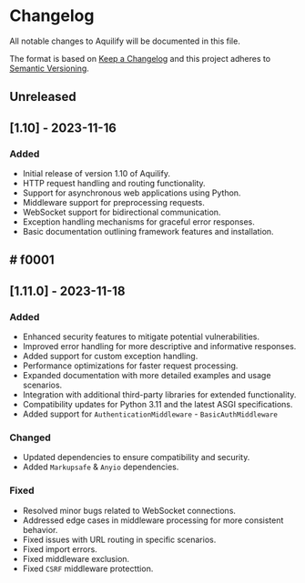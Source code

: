 # Changelog

All notable changes to Aquilify will be documented in this file.

The format is based on [Keep a Changelog](https://keepachangelog.com/en/1.0.0/) and this project adheres to [Semantic Versioning](https://semver.org/spec/v2.0.0.html).

## Unreleased
## [1.10] - 2023-11-16

### Added

- Initial release of version 1.10 of Aquilify.
- HTTP request handling and routing functionality.
- Support for asynchronous web applications using Python.
- Middleware support for preprocessing requests.
- WebSocket support for bidirectional communication.
- Exception handling mechanisms for graceful error responses.
- Basic documentation outlining framework features and installation.

## # f0001
## [1.11.0] - 2023-11-18

### Added

- Enhanced security features to mitigate potential vulnerabilities.
- Improved error handling for more descriptive and informative responses.
- Added support for custom exception handling.
- Performance optimizations for faster request processing.
- Expanded documentation with more detailed examples and usage scenarios.
- Integration with additional third-party libraries for extended functionality.
- Compatibility updates for Python 3.11 and the latest ASGI specifications.
- Added support for `AuthenticationMiddleware` - `BasicAuthMiddleware`

### Changed

- Updated dependencies to ensure compatibility and security.
- Added `Markupsafe` & `Anyio` dependencies.

### Fixed

- Resolved minor bugs related to WebSocket connections.
- Addressed edge cases in middleware processing for more consistent behavior.
- Fixed issues with URL routing in specific scenarios.
- Fixed import errors.
- Fixed middleware exclusion.
- Fixed `CSRF` middleware protecttion.